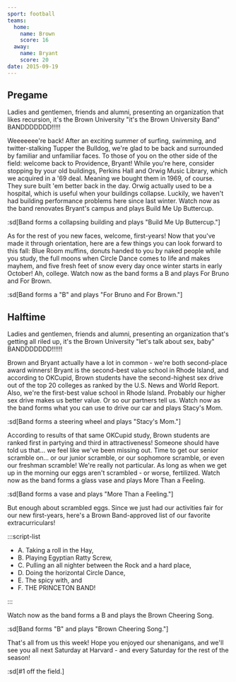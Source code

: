 ```yaml
---
sport: football
teams:
  home:
    name: Brown
    score: 16
  away:
    name: Bryant
    score: 20
date: 2015-09-19
---
```


## Pregame

Ladies and gentlemen, friends and alumni, presenting an organization that likes recursion, it's the Brown University "it's the Brown University Band" BANDDDDDDD!!!!!

Weeeeeee're back! After an exciting summer of surfing, swimming, and twitter-stalking Tupper the Bulldog, we're glad to be back and surrounded by familiar and unfamiliar faces. To those of you on the other side of the field: welcome back to Providence, Bryant! While you're here, consider stopping by your old buildings, Perkins Hall and Orwig Music Library, which we acquired in a '69 deal. Meaning we bought them in 1969, of course. They sure built 'em better back in the day. Orwig actually used to be a hospital, which is useful when your buildings collapse. Luckily, we haven't had building performance problems here since last winter. Watch now as the band renovates Bryant's campus and plays Build Me Up Buttercup.

:sd[Band forms a collapsing building and plays "Build Me Up Buttercup."]

As for the rest of you new faces, welcome, first-years! Now that you've made it through orientation, here are a few things you can look forward to this fall: Blue Room muffins, donuts handed to you by naked people while you study, the full moons when Circle Dance comes to life and makes mayhem, and five fresh feet of snow every day once winter starts in early October! Ah, college. Watch now as the band forms a B and plays For Bruno and For Brown.

:sd[Band forms a "B" and plays "For Bruno and For Brown."]

## Halftime

Ladies and gentlemen, friends and alumni, presenting an organization that's getting all riled up, it's the Brown University "let's talk about sex, baby" BANDDDDDDD!!!!!!

Brown and Bryant actually have a lot in common - we're both second-place award winners! Bryant is the second-best value school in Rhode Island, and according to OKCupid, Brown students have the second-highest sex drive out of the top 20 colleges as ranked by the U.S. News and World Report. Also, we're the first-best value school in Rhode Island. Probably our higher sex drive makes us better value. Or so our partners tell us. Watch now as the band forms what you can use to drive our car and plays Stacy's Mom.

:sd[Band forms a steering wheel and plays "Stacy's Mom."]

According to results of that same OKCupid study, Brown students are ranked first in partying and third in attractiveness! Someone should have told us that… we feel like we've been missing out. Time to get our senior scramble on... or our junior scramble, or our sophomore scramble, or even our freshman scramble! We're really not particular. As long as when we get up in the morning our eggs aren't scrambled - or worse, fertilized. Watch now as the band forms a glass vase and plays More Than a Feeling.

:sd[Band forms a vase and plays "More Than a Feeling."]

But enough about scrambled eggs. Since we just had our activities fair for our new first-years, here's a Brown Band-approved list of our favorite extracurriculars!

:::script-list

- A. Taking a roll in the Hay,
- B. Playing Egyptian Ratty Screw,
- C. Pulling an all nighter between the Rock and a hard place,
- D. Doing the horizontal Circle Dance,
- E. The spicy with, and
- F. THE PRINCETON BAND!

:::

Watch now as the band forms a B and plays the Brown Cheering Song.

:sd[Band forms "B" and plays "Brown Cheering Song."]

That's all from us this week! Hope you enjoyed our shenanigans, and we'll see you all next Saturday at Harvard - and every Saturday for the rest of the season!

:sd[#1 off the field.]
